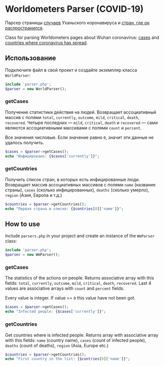 # Worldometers Parser (COVID-19)
Парсер страницы [случаев](https://www.worldometers.info/coronavirus/) Уханьского коронавируса и [стран, где он распространился](https://www.worldometers.info/coronavirus/countries-where-coronavirus-has-spread/).

Class for parsing Worldometers pages about Wuhan coronavirus: [cases](https://www.worldometers.info/coronavirus/) and [countries where coronavirus has spread](https://www.worldometers.info/coronavirus/countries-where-coronavirus-has-spread/).

## Использование
Подключите файл в свой проект и создайте экземпляр класса `WorldParser`:

```php
include 'parser.php';
$parser = new WorldParser();
```

### getCases
Получение статистики действия на людей. Возвращает ассоциативный массив с полями `total`, `currently`, `outcome`, `mild`, `critical`, `death`, `recovered`. Четыре последних — `mild`, `critical`, `death` и `recovered` — сами являются ассоциативными массивами с полями `count` и `percent`.

Все значения числовые. Если значение равно `0`, значит эти данные не удалось получить.

```php
$cases = $parser->getCases();
echo "Инфицировано: {$cases['currently']}";
```

### getCountries
Получить список стран, в которых есть инфицированные люди. Возвращает массив ассоциативных массивов с полями `name` (название страны), `cases` (сколько инфицированных), `deaths` (сколько умерло), `region` (Азия, Европа и т.д.)

```php
$countries = $parser->getCountries();
echo "Первая страна в списке: {$contries[0]['name']}";
```

## How to use
Include `parsers.php` in your project and create an instance of the `WmParser` class:

```php
include 'parser.php';
$parser = new WmParser();
```

### getCases
The statistics of the actions on people. Returns associative array with this fields: `total`, `currently`, `outcome`, `mild`, `critical`, `death`, `recovered`. Last 4 values are associative arrays with `count` and `percent` fields.

Every value is integer. If value == `0` this value have not been got.

```php
$cases = $parser->getCases();
echo "Infected people: {$cases['currently']}";
```

### getCountries
Get countries where is infected people. Returns array with associative array with this fields: `name` (country name), `cases` (count of infected people), `deaths` (count of deaths), `region` (Asia, Europe etc.)

```php
$countries = $parser->getCountries();
echo "First country in the list: {$contries[0]['name']}";
```
